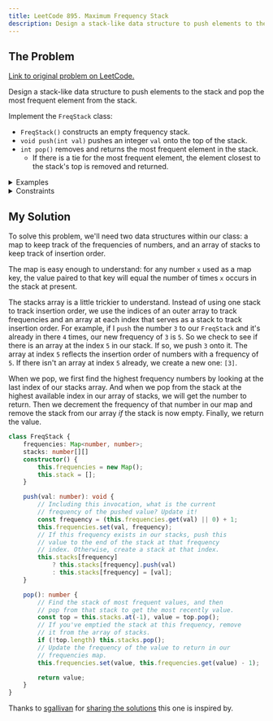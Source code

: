 ```yaml
---
title: LeetCode 895. Maximum Frequency Stack
description: Design a stack-like data structure to push elements to the stack and pop the most frequent element from the stack.
---
```


## The Problem

[Link to original problem on LeetCode.](https://leetcode.com/problems/maximum-frequency-stack/)

Design a stack-like data structure to push elements to the stack and pop the most frequent element from the stack.

Implement the `FreqStack` class:

- `FreqStack()` constructs an empty frequency stack.
- `void push(int val)` pushes an integer `val` onto the top of the stack.
- `int pop()` removes and returns the most frequent element in the stack.
  - If there is a tie for the most frequent element, the element closest to the stack's top is removed and returned.


<details>
<summary>Examples</summary>

Example 1:

```
Input
["FreqStack", "push", "push", "push", "push", "push", "push", "pop", "pop", "pop", "pop"]
[[], [5], [7], [5], [7], [4], [5], [], [], [], []]
Output
[null, null, null, null, null, null, null, 5, 7, 5, 4]

Explanation
FreqStack freqStack = new FreqStack();
freqStack.push(5); // The stack is [5]
freqStack.push(7); // The stack is [5,7]
freqStack.push(5); // The stack is [5,7,5]
freqStack.push(7); // The stack is [5,7,5,7]
freqStack.push(4); // The stack is [5,7,5,7,4]
freqStack.push(5); // The stack is [5,7,5,7,4,5]
freqStack.pop();   // return 5, as 5 is the most frequent. The stack becomes [5,7,5,7,4].
freqStack.pop();   // return 7, as 5 and 7 is the most frequent, but 7 is closest to the top. The stack becomes [5,7,5,4].
freqStack.pop();   // return 5, as 5 is the most frequent. The stack becomes [5,7,4].
freqStack.pop();   // return 4, as 4, 5 and 7 is the most frequent, but 4 is closest to the top. The stack becomes [5,7].
```
</details>

<details>
<summary>Constraints</summary>

- 0 ≤ val ≤ 10<sup>9</sup>
- At most 2 * 10<sup>4</sup> calls will be made to `push` and `pop`.
- It is guaranteed that there will be at least one element in the stack before calling `pop`.
</details>

## My Solution

To solve this problem, we'll need two data structures within our class: a map to keep track of the frequencies of numbers, and an array of stacks to keep track of insertion order.

The map is easy enough to understand: for any number `x` used as a map key, the value paired to that key will equal the number of times `x` occurs in the stack at present.

The stacks array is a little trickier to understand. Instead of using one stack to track insertion order, we use the indices of an outer array to track frequencies and an array at each index that serves as a stack to track insertion order. For example, if I `push` the number `3` to our `FreqStack` and it's already in there `4` times, our new frequency of `3` is `5`. So we check to see if there is an array at the index `5` in our stack. If so, we push `3` onto it. The array at index `5` reflects the insertion order of numbers with a frequency of `5`. If there isn't an array at index `5` already, we create a new one: `[3]`.

When we pop, we first find the highest frequency numbers by looking at the last index of our stacks array. And when we pop from the stack at the highest available index in our array of stacks, we will get the number to return. Then we decrement the frequency of that number in our map and remove the stack from our array _if_ the stack is now empty. Finally, we return the value.

```typescript
class FreqStack {
    frequencies: Map<number, number>;
    stacks: number[][]
    constructor() {
        this.frequencies = new Map();
        this.stack = [];
    }

    push(val: number): void {
        // Including this invocation, what is the current
        // frequency of the pushed value? Update it!
        const frequency = (this.frequencies.get(val) || 0) + 1;
        this.frequencies.set(val, frequency);
        // If this frequency exists in our stacks, push this
        // value to the end of the stack at that frequency
        // index. Otherwise, create a stack at that index.
        this.stacks[frequency]
            ? this.stacks[frequency].push(val)
            : this.stacks[frequency] = [val];
    }

    pop(): number {
        // Find the stack of most frequent values, and then
        // pop from that stack to get the most recently value.
        const top = this.stacks.at(-1), value = top.pop();
        // If you've emptied the stack at this frequency, remove
        // it from the array of stacks.
        if (!top.length) this.stacks.pop();
        // Update the frequency of the value to return in our
        // frequencies map.
        this.frequencies.set(value, this.frequencies.get(value) - 1);

        return value;
    }
}
```

Thanks to [sgallivan](https://leetcode.com/sgallivan) for [sharing the solutions](https://leetcode.com/problems/maximum-frequency-stack/discuss/1086543/JS-Python-Java-C%2B%2B-or-Frequency-Map-and-Stack-Solution-w-Explanation) this one is inspired by.